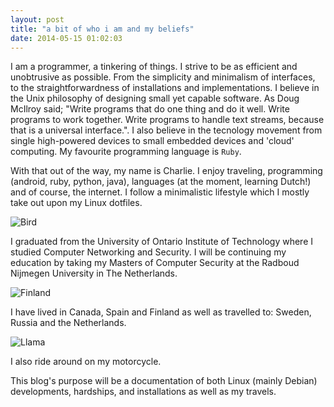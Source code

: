 ```yaml
---
layout: post
title: "a bit of who i am and my beliefs"
date: 2014-05-15 01:02:03
---
```


I am a programmer, a tinkering of things. I strive to be as efficient and unobtrusive as possible. From the simplicity and minimalism of interfaces, to the straightforwardness of installations and implementations. I believe in the Unix philosophy of designing small yet capable software. As Doug McIlroy said; "Write programs that do one thing and do it well. Write programs to work together. Write programs to handle text streams, because that is a universal interface.". I also believe in the tecnology movement from single high-powered devices to small embedded devices and 'cloud' computing.  My favourite programming language is `Ruby`. 

With that out of the way, my name is Charlie. I enjoy traveling, programming (android, ruby, python, java), languages (at the moment, learning Dutch!) and of course, the internet. I follow a minimalistic lifestyle which I mostly take out upon my Linux dotfiles. 

![Bird](/img/bird.jpg)

I graduated from the University of Ontario Institute of Technology where I studied Computer Networking and Security. I will be continuing my education by taking my Masters of Computer Security at the Radboud Nijmegen University in The Netherlands. 

![Finland](/img/finland.jpg)

I have lived in Canada, Spain and Finland as well as travelled to: Sweden, Russia and the Netherlands.

![Llama](/img/llama.jpg)

I also ride around on my motorcycle.

This blog's purpose will be a documentation of both Linux (mainly Debian) developments, hardships, and installations as well as my travels.

